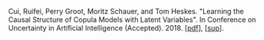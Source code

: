 Cui, Ruifei, Perry Groot, Moritz Schauer, and Tom Heskes. "Learning the Causal Structure of Copula Models with Latent Variables". In Conference on Uncertainty in Artificial Intelligence (Accepted). 2018. [[pdf](http://auai.org/uai2018/proceedings/papers/65.pdf)], [[sup](http://auai.org/uai2018/proceedings/supplements/Supplementary-Paper65.pdf)].
